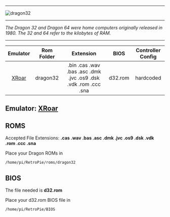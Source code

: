 ***
![dragon32](https://cloud.githubusercontent.com/assets/10035308/12191211/24642b98-b58f-11e5-83aa-34ab38abc78c.png)
***
_The Dragon 32 and Dragon 64 were home computers originally released in 1980. The 32 and 64 refer to the kilobytes of RAM._

***

| Emulator | Rom Folder | Extension | BIOS |  Controller Config |
| :---: | :---: | :---: | :---: | :---: |
| [XRoar](http://www.6809.org.uk/xroar/) | dragon32 | .bin .cas .wav .bas .asc .dmk .jvc .os9 .dsk .vdk .rom .ccc .sna | d32.rom | hardcoded |

## Emulator: [XRoar](http://www.6809.org.uk/xroar/)

## ROMS
Accepted File Extensions: **.cas .wav .bas .asc .dmk .jvc .os9 .dsk .vdk .rom .ccc .sna**

Place your Dragon ROMs in
```
/home/pi/RetroPie/roms/dragon32
```
## BIOS

The file needed is **d32.rom**

Place your d32.rom BIOS file in
```
/home/pi/RetroPie/BIOS
```
